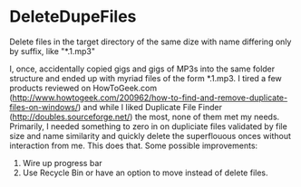 # DeleteDupeFiles
Delete files in the target directory of the same dize with name differing only by suffix, like "*.1.mp3"

I, once, accidentally copied gigs and gigs of MP3s into the same folder structure and ended up with myriad files of the form *.1.mp3. I tired a few products reviewed on HowToGeek.com (http://www.howtogeek.com/200962/how-to-find-and-remove-duplicate-files-on-windows/) and while I liked Duplicate File Finder (http://doubles.sourceforge.net/) the most, none of them met my needs. Primarily, I needed something to zero in on dupliciate files validated by file size and name similarity and quickly delete the superflouous onces without interaction from me. This does that. Some possible improvements:

1. Wire up progress bar
2. Use Recycle Bin or have an option to move instead of delete files.
